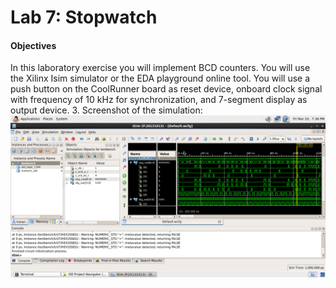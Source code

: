 # Lab 7: Stopwatch

#### Objectives

In this laboratory exercise you will implement BCD counters. You will use the Xilinx Isim simulator or the EDA playground online tool. You will use a push button on the CoolRunner board as reset device, onboard clock signal with frequency of 10&nbsp;kHz for synchronization, and 7-segment display as output device.
3. Screenshot of the simulation:
&nbsp;
 ![segment_timing](https://github.com/xhulaj/Digital-electronics-1/blob/master/labs/07-stopwatch/Screenshot.png)
&nbsp;
